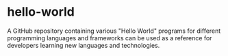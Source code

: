 # hello-world
A GitHub repository containing various "Hello World" programs for different programming languages and frameworks can be used as a reference for developers learning new languages and technologies.
